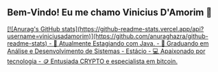 ## Bem-Vindo! Eu me chamo Vinicius D'Amorim 👋
<div>
  <a href ="https://github.com/viniciusadamorim">
[![Anurag's GitHub stats](https://github-readme-stats.vercel.app/api?username=viniciusadamorim)](https://github.com/anuraghazra/github-readme-stats)
- 🔭 Atualmente Estagiando com Java.
- 🌱 Graduando em Análise e Desenvolvimento de Sistemas - Estácio
- 💻 Apaixonado por tecnologia
- 🪙 Entusiada CRYPTO e especialista em bitcoin.

